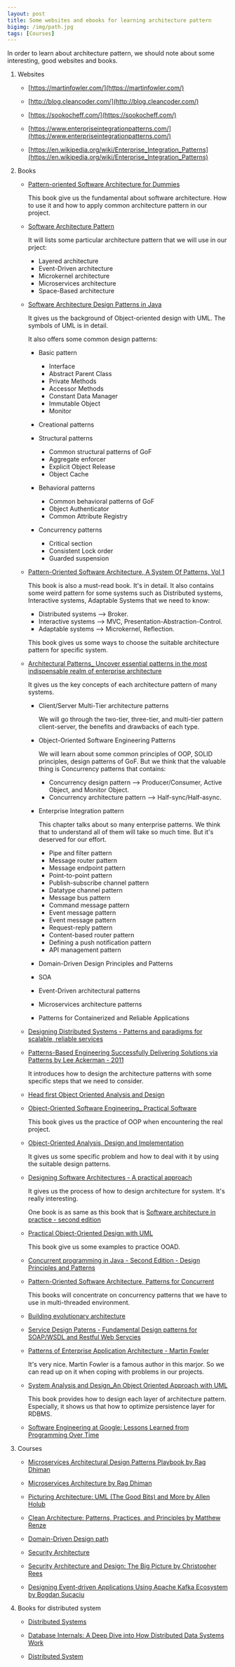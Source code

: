 ```yaml
---
layout: post
title: Some websites and ebooks for learning architecture pattern
bigimg: /img/path.jpg
tags: [Courses]
---
```


In order to learn about architecture pattern, we should note about some interesting, good websites and books.

1. Websites

    - [https://martinfowler.com/](https://martinfowler.com/)

    - [http://blog.cleancoder.com/](http://blog.cleancoder.com/)

    - [https://sookocheff.com/](https://sookocheff.com/)

    - [https://www.enterpriseintegrationpatterns.com/](https://www.enterpriseintegrationpatterns.com/)

    - [https://en.wikipedia.org/wiki/Enterprise_Integration_Patterns](https://en.wikipedia.org/wiki/Enterprise_Integration_Patterns)

2. Books

    - [Pattern-oriented Software Architecture for Dummies]()

        This book give us the fundamental about software architecture. How to use it and how to apply common architecture pattern in our project.

    - [Software Architecture Pattern]()

        It will lists some particular architecture pattern that we will use in our prject:
        - Layered architecture
        - Event-Driven architecture
        - Microkernel architecture
        - Microservices architecture
        - Space-Based architecture

    - [Software Architecture Design Patterns in Java]()

        It gives us the background of Object-oriented design with UML. The symbols of UML is in detail.

        It also offers some common design patterns:
        - Basic pattern

            - Interface
            - Abstract Parent Class
            - Private Methods
            - Accessor Methods
            - Constant Data Manager
            - Immutable Object
            - Monitor

        - Creational patterns
        - Structural patterns

            - Common structural patterns of GoF
            - Aggregate enforcer
            - Explicit Object Release
            - Object Cache

        - Behavioral patterns

            - Common behavioral patterns of GoF
            - Object Authenticator
            - Common Attribute Registry

        - Concurrency patterns

            - Critical section
            - Consistent Lock order
            - Guarded suspension


    - [Pattern-Oriented Software Architecture, A System Of Patterns, Vol 1]()

        This book is also a must-read book. It's in detail. It also contains some weird pattern for some systems such as Distributed systems, Interactive systems, Adaptable Systems that we need to know:
        - Distributed systems --> Broker.
        - Interactive systems --> MVC, Presentation-Abstraction-Control.
        - Adaptable systems --> Microkernel, Reflection.

        This book gives us some ways to choose the suitable architecture pattern for specific system.

    - [Architectural Patterns_ Uncover essential patterns in the most indispensable realm of enterprise architecture]()

        It gives us the key concepts of each architecture pattern of many systems.
        - Client/Server Multi-Tier architecture patterns

            We will go through the two-tier, three-tier, and multi-tier pattern client-server, the benefits and drawbacks of each type.

        - Object-Oriented Software Engineering Patterns

            We will learn about some common principles of OOP, SOLID principles, design patterns of GoF. But we think that the valuable thing is Concurrency patterns that contains:
            - Concurrency design pattern --> Producer/Consumer, Active Object, and Monitor Object.
            - Concurrency architecture pattern --> Half-sync/Half-async.

        - Enterprise Integration pattern

            This chapter talks about so many enterprise patterns. We think that to understand all of them will take so much time. But it's deserved for our effort.
            - Pipe and filter pattern
            - Message router pattern
            - Message endpoint pattern
            - Point-to-point pattern
            - Publish-subscribe channel pattern
            - Datatype channel pattern
            - Message bus pattern
            - Command message pattern
            - Event message pattern
            - Event message pattern
            - Request-reply pattern
            - Content-based router pattern
            - Defining a push notification pattern
            - API management pattern

        - Domain-Driven Design Principles and Patterns
        - SOA
        - Event-Driven architectural patterns
        - Microservices architecture patterns
        - Patterns for Containerized and Reliable Applications

    - [Designing Distributed Systems - Patterns and paradigms for scalable, reliable services]()

    - [Patterns-Based Engineering Successfully Delivering Solutions via Patterns by Lee Ackerman - 2011]()

        It introduces how to design the architecture patterns with some specific steps that we need to consider.

    - [Head first Object Oriented Analysis and Design]()

    - [Object-Oriented Software Engineering_ Practical Software]()

        This book gives us the practice of OOP when encountering the real project.

    - [Object-Oriented Analysis, Design and Implementation]()

        It gives us some specific problem and how to deal with it by using the suitable design patterns.

    - [Designing Software Architectures - A practical approach]()

        It gives us the process of how to design architecture for system. It's really interesting.

        One book is as same as this book that is [Software architecture in practice - second edition]()

    - [Practical Object-Oriented Design with UML]()

        This book give us some examples to practice OOAD.

    - [Concurrent programming in Java - Second Edition - Design Principles and Patterns]()

    - [Pattern-Oriented Software Architecture, Patterns for Concurrent]()

        This books will concentrate on concurrency patterns that we have to use in multi-threaded environment.

    - [Building evolutionary architecture]()

    - [Service Design Paterns - Fundamental Design patterns for SOAP/WSDL and Restful Web Servcies]()

    - [Patterns of Enterprise Application Architecture - Martin Fowler]()

        It's very nice. Martin Fowler is a famous author in this marjor. So we can read up on it when coping with problems in our projects.

    - [System Analysis and Design_An Object Oriented Approach with UML]()

        This book provides how to design each layer of architecture pattern. Especially, it shows us that how to optimize persistence layer for RDBMS.

    - [Software Engineering at Google: Lessons Learned from Programming Over Time](https://www.amazon.com/Software-Engineering-Google-Lessons-Programming/dp/1492082791)

3. Courses

    - [Microservices Architectural Design Patterns Playbook by Rag Dhiman](https://app.pluralsight.com/library/courses/microservices-architectural-design-patterns-playbook/table-of-contents)

    - [Microservices Architecture by Rag Dhiman](https://app.pluralsight.com/library/courses/microservices-architecture/table-of-contents)

    - [Picturing Architecture: UML (The Good Bits) and More by Allen Holub](https://app.pluralsight.com/library/courses/picturing-architecture-uml/table-of-contents)

    - [Clean Architecture: Patterns, Practices, and Principles by Matthew Renze](https://app.pluralsight.com/library/courses/clean-architecture-patterns-practices-principles/table-of-contents)

    - [Domain-Driven Design path](https://app.pluralsight.com/paths/skills/domain-driven-design)

    - [Security Architecture](https://app.pluralsight.com/library/courses/security-architecture/table-of-contents)

    - [Security Architecture and Design: The Big Picture by Christopher Rees](https://app.pluralsight.com/library/courses/security-architecture-design-big-picture/table-of-contents)

    - [Designing Event-driven Applications Using Apache Kafka Ecosystem by Bogdan Sucaciu](https://app.pluralsight.com/library/courses/designing-event-driven-applications-apache-kafka-ecosystem/table-of-contents)

3. Books for distributed system

    - [Distributed Systems](https://www.amazon.com/Distributed-Systems-Maarten-van-Steen/dp/1543057381)

    - [Database Internals: A Deep Dive into How Distributed Data Systems Work](https://www.amazon.com/Database-Internals-Deep-Distributed-Systems/dp/1492040347)

    - [Distributed System](http://file.allitebooks.com/20150528/Distibuted%20Systems.pdf)